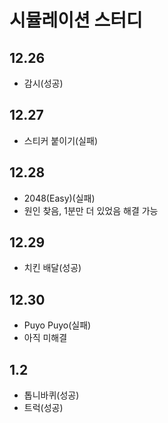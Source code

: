 # 시뮬레이션 스터디

## 12.26

- 감시(성공)

## 12.27

- 스티커 붙이기(실패)

## 12.28

- 2048(Easy)(실패)
- 원인 찾음, 1분만 더 있었음 해결 가능

## 12.29

- 치킨 배달(성공)

## 12.30

- Puyo Puyo(실패)
- 아직 미해결

## 1.2

- 톱니바퀴(성공)
- 트럭(성공)
